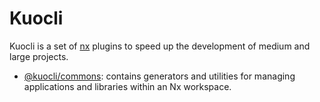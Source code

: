 # Kuocli

Kuocli is a set of [nx](https://nx.dev/) plugins to speed up the development of medium and large projects.

- [@kuocli/commons](./packages/commons/README.md): contains generators and utilities for managing applications and libraries within an Nx workspace.
